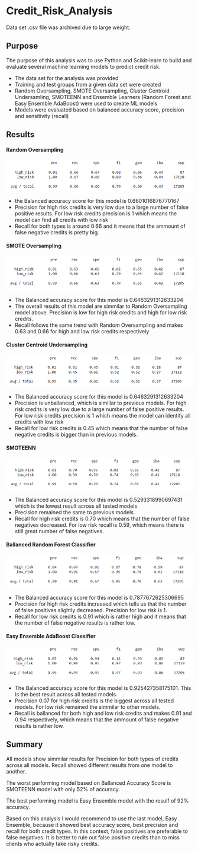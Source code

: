 # Credit_Risk_Analysis

Data set .csv file was archived due to large weight.



## Purpose

The purpose of this analysis was to use Python and Scikit-learn to build and evaluate several machine learning models to predict credit risk.

* The data set for the analysis was provided
* Training and test groups from a given data set were created
* Random Oversampling, SMOTE Oversampling, Cluster Centroid Undersamling, SMOTEENN and Ensemble Learners (Random Forest and Easy Ensemble AdaBoost) were used to create ML models
* Models were evaluated based on balanced accuracy score, precision and sensitivity (recall)


## Results

#### Random Oversampling

![randomOversampling](https://github.com/AlekseiPronin/Credit_Risk_Analysis/blob/main/Resources/RandomOversampling.png)

* the Balanced accuracy score for this model is 0.6601016876770167
* Precision for high risk credits is very low due to a large number of false positive results. For low risk credits precision is 1 which means the model can find all credits with low risk
* Recall for both types is around 0.66 and it means that the ammount of false negative credits is pretty big.


#### SMOTE Oversampling

![SMOTE_over](https://github.com/AlekseiPronin/Credit_Risk_Analysis/blob/main/Resources/SMOTE_over.png)

* The Balanced accuracy score for this model is 0.6463291312633204
* The overall results of this model are simmilar to Random Oversampling model above. Precision is low for high risk credits and high for low risk credits.
* Recall follows the same trend with Random Oversampling and makes 0.63 and 0.66 for high and low risk credits respectively


#### Cluster Centroid Undersampling

![oversampling](https://github.com/AlekseiPronin/Credit_Risk_Analysis/blob/main/Resources/undersampling.png)

* The Balanced accuracy score for this model is 0.6463291312633204
* Precision is unballanced, which is simillar to previous models. For high risk credits is very low due to a large number of false positive results. For low risk credits precision is 1 which means the model can identify all credits with low risk
* Recall for low risk credits is 0.45 which means that the number of false negative credits is bigger than in previous models.


#### SMOTEENN

![SMOTEENN](https://github.com/AlekseiPronin/Credit_Risk_Analysis/blob/main/Resources/SMOTEENN.png)

* The Balanced accuracy score for this model is 0.5293318990697431 which is the lowest result across all tested models
* Precision remained the same to previous models
* Recall for high risk credits is 0.70 which means that the number of false negatives decreased. For low risk recall is 0.59, which means there is still great number of false negatives.


#### Ballanced Random Forest Classifier

![brf](https://github.com/AlekseiPronin/Credit_Risk_Analysis/blob/main/Resources/brf.png)

* The Balanced accuracy score for this model is 0.7877672625306695
* Precision for high risk credits increased which tells us that the number of false positives slightly decreased. Precision for low risk is 1.
* Recall for low risk credits is 0.91 which is rather high and it means that the number of false negative results is rather low.


#### Easy Ensemble AdaBoost Classifier

![eec](https://github.com/AlekseiPronin/Credit_Risk_Analysis/blob/main/Resources/eec.png)

* The Balanced accuracy score for this model is 0.925427358175101. This is the best result across all tested models.
* Precision 0.07 for high risk credits is the biggest across all tested models. For low risk remained the simmilar to other models.
* Recall is ballanced for both high and low risk credits and makes 0.91 and 0.94 respectively, which means that the ammount of false negative results is rather low.



## Summary

All models show simmilar results for Precision for both types of credits across all models. Recall showed different results from one model to another.

The worst performing model based on Ballanced Accuracy Score is SMOTEENN model with only 52% of accuracy.

The best performing model is Easy Ensemble model with the resulf of 92% accuracy.

Based on this analysis I would recommend to use the last model, Easy Ensemble, because it showed best accuracy score, best precision and recall for both credit types. 
In this context, false positives are preferable to false negatives. It is better to rule out false positive credits than to miss clients who actually take risky credits.
